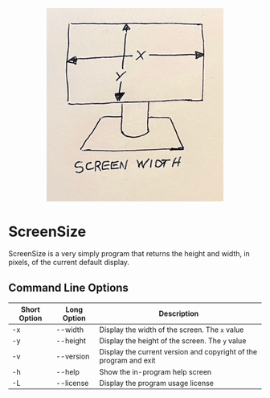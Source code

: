 <p align="center"> 
    <img width="70%" src ="https://github.com/frossm/screensize/raw/master/graphics/PostIt.jpg">
</p> 

# ScreenSize

ScreenSize is a very simply program that returns the height and width, in pixels, of the current default display.


## Command Line Options

Short Option|Long Option | Description
---------| -----------| --------------
-x|--width|Display the width of the screen.  The `x` value
-y|--height|Display the height of the screen.  The `y` value
-v|--version|Display the current version and copyright of the program and exit
-h|--help|Show the in-program help screen
-L|--license|Display the program usage license


